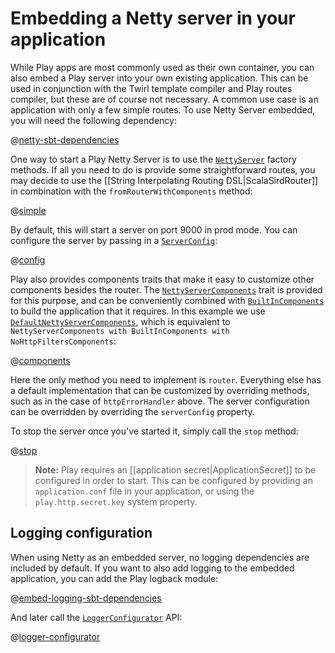 <!--- Copyright (C) 2009-2018 Lightbend Inc. <https://www.lightbend.com> -->
# Embedding a Netty server in your application

While Play apps are most commonly used as their own container, you can also embed a Play server into your own existing application. This can be used in conjunction with the Twirl template compiler and Play routes compiler, but these are of course not necessary. A common use case is an application with only a few simple routes. To use Netty Server embedded, you will need the following dependency:

@[netty-sbt-dependencies](code/embedded.sbt)

One way to start a Play Netty Server is to use the [`NettyServer`](api/scala/play/core/server/NettyServer$.html) factory methods. If all you need to do is provide some straightforward routes, you may decide to use the [[String Interpolating Routing DSL|ScalaSirdRouter]] in combination with the `fromRouterWithComponents` method:

@[simple](code/ScalaNettyEmbeddingPlay.scala)

By default, this will start a server on port 9000 in prod mode.  You can configure the server by passing in a [`ServerConfig`](api/scala/play/core/server/ServerConfig.html):

@[config](code/ScalaNettyEmbeddingPlay.scala)

Play also provides components traits that make it easy to customize other components besides the router. The [`NettyServerComponents`](api/scala/play/core/server/NettyServerComponents.html) trait is provided for this purpose, and can be conveniently combined with [`BuiltInComponents`](api/scala/play/api/BuiltInComponents.html) to build the application that it requires. In this example we use [`DefaultNettyServerComponents`](api/scala/play/core/server/DefaultNettyServerComponents.html), which is equivalent to `NettyServerComponents with BuiltInComponents with NoHttpFiltersComponents`:

@[components](code/ScalaNettyEmbeddingPlay.scala)

Here the only method you need to implement is `router`. Everything else has a default implementation that can be customized by overriding methods, such as in the case of `httpErrorHandler` above. The server configuration can be overridden by overriding the `serverConfig` property.

To stop the server once you've started it, simply call the `stop` method:

@[stop](code/ScalaNettyEmbeddingPlay.scala)

> **Note:** Play requires an [[application secret|ApplicationSecret]] to be configured in order to start.  This can be configured by providing an `application.conf` file in your application, or using the `play.http.secret.key` system property.

## Logging configuration

When using Netty as an embedded server, no logging dependencies are included by default. If you want to also add logging to the embedded application, you can add the Play logback module:

@[embed-logging-sbt-dependencies](code/embedded.sbt)

And later call the [`LoggerConfigurator`](api/scala/play/api/LoggerConfigurator.html) API:

@[logger-configurator](code/ScalaNettyEmbeddingPlay.scala)